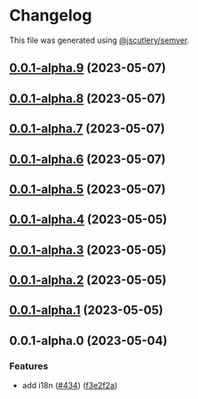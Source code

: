 # Changelog

This file was generated using [@jscutlery/semver](https://github.com/jscutlery/semver).

## [0.0.1-alpha.9](https://github.com/GetStream/stream-video-js/compare/@stream-io/i18n-0.0.1-alpha.8...@stream-io/i18n-0.0.1-alpha.9) (2023-05-07)



## [0.0.1-alpha.8](https://github.com/GetStream/stream-video-js/compare/@stream-io/i18n-0.0.1-alpha.7...@stream-io/i18n-0.0.1-alpha.8) (2023-05-07)



## [0.0.1-alpha.7](https://github.com/GetStream/stream-video-js/compare/@stream-io/i18n-0.0.1-alpha.6...@stream-io/i18n-0.0.1-alpha.7) (2023-05-07)



## [0.0.1-alpha.6](https://github.com/GetStream/stream-video-js/compare/@stream-io/i18n-0.0.1-alpha.5...@stream-io/i18n-0.0.1-alpha.6) (2023-05-07)



## [0.0.1-alpha.5](https://github.com/GetStream/stream-video-js/compare/@stream-io/i18n-0.0.1-alpha.4...@stream-io/i18n-0.0.1-alpha.5) (2023-05-07)



## [0.0.1-alpha.4](https://github.com/GetStream/stream-video-js/compare/@stream-io/i18n-0.0.1-alpha.3...@stream-io/i18n-0.0.1-alpha.4) (2023-05-05)



## [0.0.1-alpha.3](https://github.com/GetStream/stream-video-js/compare/@stream-io/i18n-0.0.1-alpha.2...@stream-io/i18n-0.0.1-alpha.3) (2023-05-05)



## [0.0.1-alpha.2](https://github.com/GetStream/stream-video-js/compare/@stream-io/i18n-0.0.1-alpha.1...@stream-io/i18n-0.0.1-alpha.2) (2023-05-05)



## [0.0.1-alpha.1](https://github.com/GetStream/stream-video-js/compare/@stream-io/i18n-0.0.1-alpha.0...@stream-io/i18n-0.0.1-alpha.1) (2023-05-05)



## 0.0.1-alpha.0 (2023-05-04)


### Features

* add i18n ([#434](https://github.com/GetStream/stream-video-js/issues/434)) ([f3e2f2a](https://github.com/GetStream/stream-video-js/commit/f3e2f2a7d591287d88ac99728b480127401fa50b))
